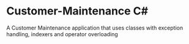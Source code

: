 # Customer-Maintenance C#

A Customer Maintenance application that uses classes with exception handling, indexers and operator overloading
